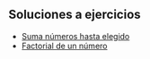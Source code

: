 
## Soluciones a ejercicios

* [Suma números hasta elegido](https://github.com/VictorHugoAguilar/javascript-interview-questions-explained/blob/main/theory/avanced-functions/solutions/suma_numeros_hasta_elegido.md)
* [Factorial de un número](https://github.com/VictorHugoAguilar/javascript-interview-questions-explained/blob/main/theory/avanced-functions/solutions/factorial_numero.md)
